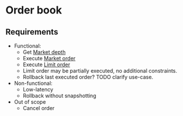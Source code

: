 # Order book

## Requirements

* Functional:
    * Get [Market depth](https://en.wikipedia.org/wiki/Market_depth)
    * Execute [Market order](https://en.wikipedia.org/wiki/Order_(exchange)#Market_order)
    * Execute [Limit order](https://en.wikipedia.org/wiki/Order_(exchange)#Limit_order)
    * Limit order may be partially executed, no additional constraints.
    * Rollback last executed order? TODO clarify use-case.
* Non-functional:
    * Low-latency
    * Rollback without snapshotting
* Out of scope
    * Cancel order